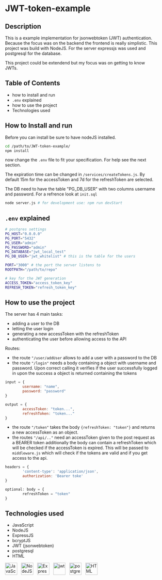 # JWT-token-example

## Description

This is a example implementation for jsonwebtoken (JWT) authentication. Because the focus was on the backend the frontend is really simplistic. This project was build with NodeJS. For the server expressjs was used and postgresql for the database.

This project could be extendend but my focus was on getting to know JWTs.

## Table of Contents
- how to install and run
- `.env` explained
- how to use the project
- Technologies used

## How to Install and run

Before you can install be sure to have nodeJS installed.

```bash
cd /path/to/JWT-token-example/
npm install
```

now change the `.env` file to fit your specification. For help see the next section.

The expiration time can be changed in `/services/createTokens.js`. By default 15m for the accessToken and 7d for the refreshToken are selected.

The DB need to have the table "PG_DB_USER" with two columns username and password. For a refrence look at `init.sql`

``` bash
node server.js # for development use: npm run devStart
```

## `.env` explained

```bash
# postgres settings
PG_HOST="0.0.0.0" 
PG_PORT="5432"
PG_USER="admin"
PG_PASSWORD="admin"
PG_DATABASE="jwt_local_test"
PG_DB_USER="jwt_whitelist" # this is the table for the users

PORT="3000" # the port the server listens to
ROOTPATH="/path/to/repo"

# key for the JWT generation
ACCESS_TOKEN="access_token_key"
REFRESH_TOKEN="refresh_token_key"
```


## How to use the project

The server has 4 main tasks:
- adding a user to the DB
- letting the user login
- generating a new accessToken with the refreshToken
- authenticating the user before allowing access to the API

Routes:
- the route `"/user/addUser` allows to add a user with a password to the DB
- the route `"/login"` needs a body containing a object with username and password. Upon correct calling it verifies if the user successfully logged in upon the success a object is returned containing the tokens 
```js
input = {
        username: "name",
        password: "password"
}

output = {
        accessToken: "token...",
        refreshToken: "token..."
}
```
- the route `"/token"` takes the body `{refreshToken: "token"}` and returns a new accessToken as an object.
- the routes `"/api/.."` need an accessToken given to the post request as a BEARER token additionally the body can contain a refreshToken which will be checked if the accessToken is expired. This will be passed to `middleware.js` which will check if the tokens are valid and if you get access to the api.
```js
headers = {
        'content-type': 'application/json',
        authorization: 'Bearer toke'
}

optional: body = {
        refreshToken = "token"
}
```

## Technologies used
- JavaScript
- NodeJS
- ExpressJS
- bcryptJS
- JWT (jsonwebtoken)
- postgresql
- HTML


<img align="left" alt="JavaScript" width="40px" style="padding-right:10px;" src="https://cdn.jsdelivr.net/gh/devicons/devicon@latest/icons/javascript/javascript-original.svg" />
<img align="left" alt="NodeJS" width="40px" style="padding-right:10px;" src="https://cdn.jsdelivr.net/gh/devicons/devicon@latest/icons/nodejs/nodejs-original-wordmark.svg" />
<img align="left" alt="ExpressJS" width="40px" style="padding-right:10px;" src="https://cdn.jsdelivr.net/gh/devicons/devicon@latest/icons/express/express-original-wordmark.svg" />
<img align="left" alt="jwt" width="40px" style="padding-right:10px;" src="https://img.icons8.com/?size=100&id=rHpveptSuwDz&format=png&color=000000" />
<img align="left" alt="postgresql" width="40px" style="padding-right:10px;" src="https://cdn.jsdelivr.net/gh/devicons/devicon@latest/icons/postgresql/postgresql-plain-wordmark.svg" />
<img align="left" alt="HTML" width="40px" style="padding-right:10px;" src="https://cdn.jsdelivr.net/gh/devicons/devicon/icons/html5/html5-plain.svg" />

